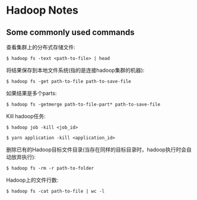 # Hadoop Notes


## Some commonly used commands

查看集群上的分布式存储文件: 
```shell
$ hadoop fs -text <path-to-file> | head
```

将结果保存到本地文件系统(指的是连接hadoop集群的机器): 
```shell
$ hadoop fs -get path-to-file path-to-save-file
```
如果结果是多个parts: 
```shell
$ hadoop fs -getmerge path-to-file-part* path-to-save-file
```

Kill hadoop任务: 
```shell
$ hadoop job -kill <job_id>

$ yarn application -kill <application_id>
```

删除已有的Hadoop目标文件目录(当存在同样的目标目录时，hadoop执行时会自动放弃执行): 
```shell
$ hadoop fs -rm -r path-to-folder
```

Hadoop上的文件行数: 
```shell
$ hadoop fs -cat path-to-file | wc -l
```


